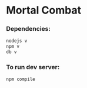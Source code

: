 # Mortal Combat

### Dependencies:
```rb
nodejs v
npm v
db v
```

### To run dev server:
```angular2
npm compile
```
